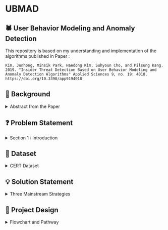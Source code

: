 # UBMAD
## 🕷️ User Behavior Modeling and Anomaly Detection

This repository is based on my understanding and implementation of the algorithms published in Paper : 

`Kim, Junhong, Minsik Park, Haedong Kim, Suhyoun Cho, and Pilsung Kang. 2019. "Insider Threat Detection Based on User Behavior Modeling and Anomaly Detection Algorithms" Applied Sciences 9, no. 19: 4018. https://doi.org/10.3390/app9194018`

## 🔨 Background
<details>
<summary>Abstract from the Paper</summary>
Insider threats are malicious activities by authorized users, such as theft of intellectual property or security information, fraud, and sabotage. Although the number of insider threats is much
lower than external network attacks, insider threats can cause extensive damage. As insiders are very
familiar with an organization’s system, it is very difficult to detect their malicious behavior. Traditional
insider-threat detection methods focus on rule-based approaches built by domain experts, but they
are neither flexible nor robust. In this paper, we propose insider-threat detection methods based on
user behavior modeling and anomaly detection algorithms. Based on user log data, we constructed
three types of datasets: user’s daily activity summary, e-mail contents topic distribution, and user’s
weekly e-mail communication history. Then, we applied four anomaly detection algorithms and
their combinations to detect malicious activities. Experimental results indicate that the proposed
framework can work well for imbalanced datasets in which there are only a few insider threats and
where no domain experts’ knowledge is provided.
</details>


## ❓ Problem Statement
<details>
<summary>Section 1 : Introduction</summary>
From a modeling perspective, it is virtually impossible to train a binary classification algorithm when only a few abnormal examples
exist [19]. Under this class imbalance circumstance, most statistical/machine learning algorithms tend
to classify all activities as normal, which results in a useless insider-threat detection model. To resolve
these shortcomings, the paper has proposed an insider-threat detection framework based on user activity modeling
and one-class classification.
</details>

## 💽 Dataset
<details>
<summary>CERT Dataset</summary>
Because it is very difficult to obtain actual corporate system logs, authors used the “CERT Insider
Threat Tools” dataset (Carnegie Mellon’s Software Engineering Institute, Pittsburgh, PA, USA) [20].
The CERT dataset is not real-world enterprise data, but it is an artificially generated dataset created for
the purpose of validating insider-threat detection frameworks [1].
The CERT dataset includes employee computer usage logs (logon, device, http, file, and email)
with some organizational information such as employee departments and roles. Each table consists of
columns related to a user’s ID, timestamps, and activities. The CERT dataset has six major versions
(R1 to R6) and the latest version has two variations: R6.1 and R6.2. The types of usage information,
number of variables, number of employees, and number of malicious insider activities are different
depending on the dataset version. Authors conducted this study using R6.2, which is the latest and
largest dataset. In this version, the dataset includes 4000 users, among whom only five users behaved
maliciously.

  `Lindauer, Brian (2020). Insider Threat Test Dataset. Carnegie Mellon University. Dataset. https://doi.org/10.1184/R1/12841247.v1`
</details>

## 💡 Solution Statement
<details>
<summary>Three Mainstream Strategies</summary>
<p>The first strategy is to develop a rule-based detection system. A pool of experts generates a set of rules to identify insiders’ malicious activities. Then, each user’s behavior is recorded as a log and is tested to determine whether it meets any of the pre-designed rules.</p>

<p>The second strategy is to build a network graph to identify suspicious users or malicious behaviors by monitoring the changes of the graph structure. Graph-based insider threat identification
does not only analyze the value of the data itself but also analyzes the relationships among the data.</p>

<p>The third strategy is to build a statistical or machine learning model based on previous data to predict potential malicious behavior. Insider threat detection using machine learning aims at developing a method to automatically identify users who perform unusual activities among all users without prior knowledge or rules.</p>
</details>


## 🎨 Project Design
<details>
<summary>Flowchart and Pathway</summary>
![FLOWCHART drawio](https://github.com/x0prc/UBMAD/assets/105520102/64aeb788-9f2a-461a-8499-a6fdcf1e90bc)
</details>
